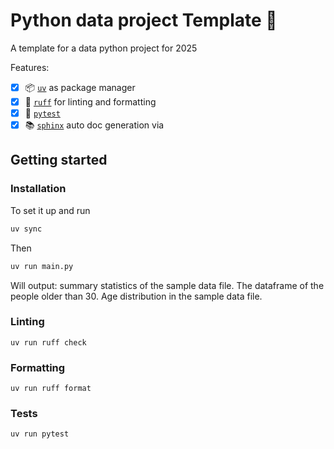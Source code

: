 # Python data project Template 🐍

A template for a data python project for 2025

Features:
- [x] 📦 [`uv`](https://docs.astral.sh/uv/) as package manager
- [x] 💅 [`ruff`](https://docs.astral.sh/ruff/) for linting and formatting
- [x] 🧪 [`pytest`](https://docs.pytest.org/en/stable/)
- [x] 📚 [`sphinx`](https://www.sphinx-doc.org/en/master/) auto doc generation via 

## Getting started

### Installation

To set it up and run

```bash
uv sync
```

Then

```bash
uv run main.py
```

Will output:
summary statistics of the sample data file.
The dataframe of the people older than 30.
Age distribution in the sample data file. 

### Linting

```
uv run ruff check
```


### Formatting

```
uv run ruff format
```

### Tests
```
uv run pytest
```